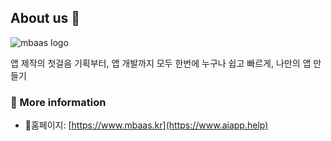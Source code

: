 ## About us 👋

![mbaas logo]()

앱 제작의 첫걸음 기획부터, 앱 개발까지 모두 한번에 누구나 쉽고 빠르게, 나만의 앱 만들기

### :rocket: More information

- 홈페이지: [https://www.mbaas.kr](https://www.aiapp.help)
